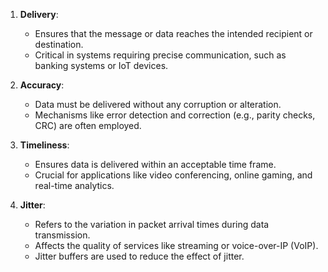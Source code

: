 1. **Delivery**: 
   - Ensures that the message or data reaches the intended recipient or destination.
   - Critical in systems requiring precise communication, such as banking systems or IoT devices.

2. **Accuracy**:
   - Data must be delivered without any corruption or alteration.
   - Mechanisms like error detection and correction (e.g., parity checks, CRC) are often employed.

3. **Timeliness**:
   - Ensures data is delivered within an acceptable time frame.
   - Crucial for applications like video conferencing, online gaming, and real-time analytics.

4. **Jitter**:
   - Refers to the variation in packet arrival times during data transmission.
   - Affects the quality of services like streaming or voice-over-IP (VoIP).
   - Jitter buffers are used to reduce the effect of jitter.

